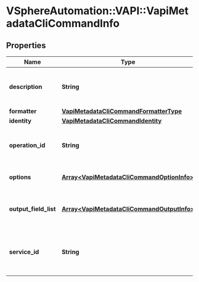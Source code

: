 # VSphereAutomation::VAPI::VapiMetadataCliCommandInfo

## Properties
Name | Type | Description | Notes
------------ | ------------- | ------------- | -------------
**description** | **String** | The text description displayed to the user in help output. | 
**formatter** | [**VapiMetadataCliCommandFormatterType**](VapiMetadataCliCommandFormatterType.md) |  | [optional] 
**identity** | [**VapiMetadataCliCommandIdentity**](VapiMetadataCliCommandIdentity.md) |  | 
**operation_id** | **String** | The operation identifier corresponding to this CLI command. | 
**options** | [**Array&lt;VapiMetadataCliCommandOptionInfo&gt;**](VapiMetadataCliCommandOptionInfo.md) | The input for this command. | 
**output_field_list** | [**Array&lt;VapiMetadataCliCommandOutputInfo&gt;**](VapiMetadataCliCommandOutputInfo.md) | List of output structure name and output field info. | 
**service_id** | **String** | The service identifier that contains the operations for this CLI command. | 


